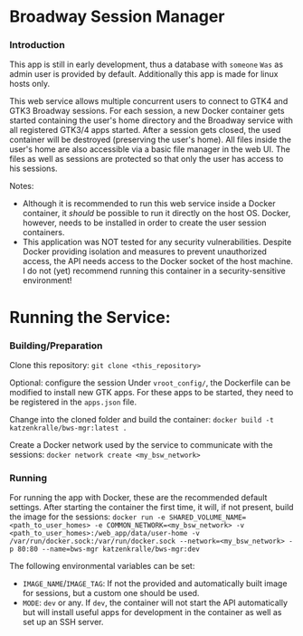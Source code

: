 # Broadway Session Manager

### Introduction
This app is still in early development, thus a database with `someone` `Was` as admin user is provided by default. Additionally this app is made for linux hosts only.

This web service allows multiple concurrent users to connect to GTK4 and GTK3 Broadway sessions. For each session, a new Docker container gets started containing the user's home directory and the Broadway service with all registered GTK3/4 apps started. After a session gets closed, the used container will be destroyed (preserving the user's home). All files inside the user's home are also accessible via a basic file manager in the web UI. The files as well as sessions are protected so that only the user has access to his sessions.

Notes:
- Although it is recommended to run this web service inside a Docker container, it _should_ be possible to run it directly on the host OS. Docker, however, needs to be installed in order to create the user session containers.
- This application was NOT tested for any security vulnerabilities. Despite Docker providing isolation and measures to prevent unauthorized access, the API needs access to the Docker socket of the host machine. I do not (yet) recommend running this container in a security-sensitive environment!

# Running the Service:
### Building/Preparation
Clone this repository:
`git clone <this_repository>`

Optional: configure the session
Under `vroot_config/`, the Dockerfile can be modified to install new GTK apps. For these apps to be started, they need to be registered in the `apps.json` file.

Change into the cloned folder and build the container:
`docker build -t katzenkralle/bws-mgr:latest .`

Create a Docker network used by the service to communicate with the sessions:
`docker network create <my_bsw_network>`

### Running
For running the app with Docker, these are the recommended default settings. After starting the container the first time, it will, if not present, build the image for the sessions:
`docker run -e SHARED_VOLUME_NAME=<path_to_user_homes> -e COMMON_NETWORK=<my_bsw_network> -v <path_to_user_homes>:/web_app/data/user-home -v /var/run/docker.sock:/var/run/docker.sock --network=<my_bsw_network> -p 80:80 --name=bws-mgr katzenkralle/bws-mgr:dev`

The following environmental variables can be set:
- `IMAGE_NAME`/`IMAGE_TAG`: If not the provided and automatically built image for sessions, but a custom one should be used.
- `MODE`: `dev` or any. If `dev`, the container will not start the API automatically but will install useful apps for development in the container as well as set up an SSH server.